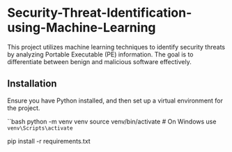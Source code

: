 # Security-Threat-Identification-using-Machine-Learning

This project utilizes machine learning techniques to identify security threats by analyzing Portable Executable (PE) information. The goal is to differentiate between benign and malicious software effectively.

## Installation

Ensure you have Python installed, and then set up a virtual environment for the project.

``bash
python -m venv venv
source venv/bin/activate  # On Windows use `venv\Scripts\activate`

pip install -r requirements.txt
